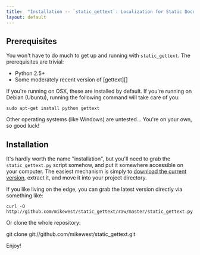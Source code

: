 ```yaml
---
title:  "Installation -- `static_gettext`: Localization for Static Documents"
layout: default
---
```


Prerequisites
-------------

You won't have to do much to get up and running with `static_gettext`.  The
prerequisites are trivial:

*   Python 2.5+
*   Some moderately recent version of [gettext][]

If you're running on OSX, these are installed by default.  If you're running
on Debian (Ubuntu), running the following command will take care of you:

    sudo apt-get install python gettext

Other operating systems (like Windows) are untested... You're on your own, so
good luck!

Installation
------------

It's hardly worth the name "installation", but you'll need to grab the
`static_gettext.py` script somehow, and put it somewhere accessible on
your computer.  The easiest mechanism is simply to [download the current
version][tarball], extract it, and move it into your project directory.

If you like living on the edge, you can grab the latest version directly
via something like:

    curl -O http://github.com/mikewest/static_gettext/raw/master/static_gettext.py

Or clone the whole repository:

git clone git://github.com/mikewest/static_gettext.git

Enjoy!

[tarball]: http://github.com/mikewest/static_gettext/tarball/v0.9
